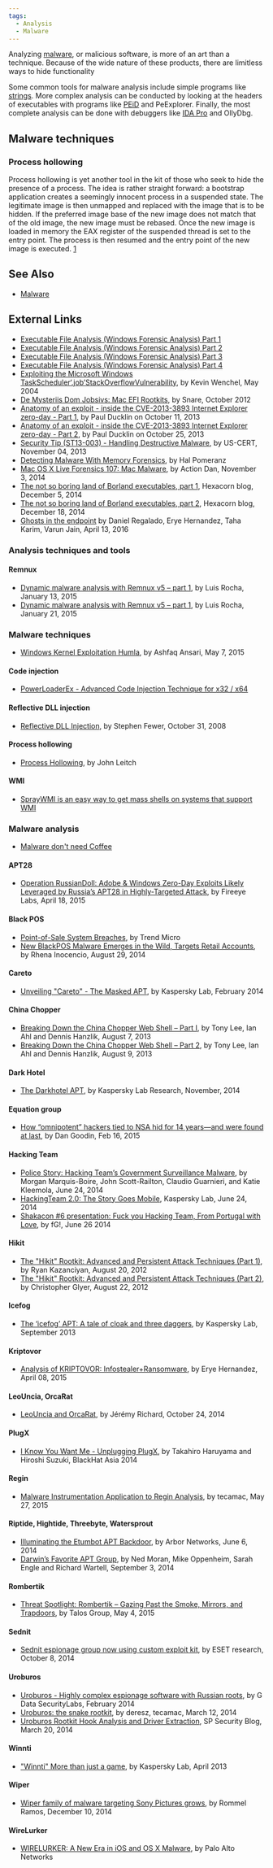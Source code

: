 ```yaml
---
tags:
  - Analysis
  - Malware
---
```

Analyzing [malware](malware.md), or malicious software, is more of an art than
a technique. Because of the wide nature of these products, there are limitless
ways to hide functionality

Some common tools for malware analysis include simple programs like
[strings](strings.md). More complex analysis can be conducted by looking at the
headers of executables with programs like [PEiD](peid.md) and PeExplorer.
Finally, the most complete analysis can be done with debuggers like
[IDA Pro](ida_pro.md) and OllyDbg.

## Malware techniques

### Process hollowing

Process hollowing is yet another tool in the kit of those who seek to
hide the presence of a process. The idea is rather straight forward: a
bootstrap application creates a seemingly innocent process in a
suspended state. The legitimate image is then unmapped and replaced with
the image that is to be hidden. If the preferred image base of the new
image does not match that of the old image, the new image must be
rebased. Once the new image is loaded in memory the EAX register of the
suspended thread is set to the entry point. The process is then resumed
and the entry point of the new image is executed.
[1](http://www.autosectools.com/Process-Hollowing.pdf)

## See Also

* [Malware](malware.md)

## External Links

* [Executable File Analysis (Windows Forensic Analysis) Part 1](http://what-when-how.com/windows-forensic-analysis/executable-file-analysis-windows-forensic-analysis-part-1/)
* [Executable File Analysis (Windows Forensic Analysis) Part 2](http://what-when-how.com/windows-forensic-analysis/executable-file-analysis-windows-forensic-analysis-part-2/)
* [Executable File Analysis (Windows Forensic Analysis) Part 3](http://what-when-how.com/windows-forensic-analysis/executable-file-analysis-windows-forensic-analysis-part-3/)
* [Executable File Analysis (Windows Forensic Analysis) Part 4](http://what-when-how.com/windows-forensic-analysis/executable-file-analysis-windows-forensic-analysis-part-4/)
* [Exploiting the Microsoft Windows TaskScheduler‘.job’StackOverflowVulnerability](https://www.giac.org/paper/gcih/641/exploiting-microsoftwindows-task-scheduler-job-stack-overflow-vulnerability/104732),
  by Kevin Wenchel, May 2004
* [De Mysteriis Dom Jobsivs: Mac EFI Rootkits](https://papers.put.as/papers/macosx/2012/De_Mysteriis_Dom_Jobsivs_Ruxcon.pdf),
  by Snare, October 2012
* [Anatomy of an exploit - inside the CVE-2013-3893 Internet Explorer zero-day - Part 1](https://nakedsecurity.sophos.com/2013/10/11/anatomy-of-an-exploit-ie-zero-day-part-1/),
  by Paul Ducklin on October 11, 2013
* [Anatomy of an exploit - inside the CVE-2013-3893 Internet Explorer zero-day - Part 2](https://nakedsecurity.sophos.com/2013/10/25/anatomy-of-an-exploit-inside-the-cve-2013-3893-internet-explorer-zero-day-part-2/),
  by Paul Ducklin on October 25, 2013
* [Security Tip (ST13-003) - Handling Destructive Malware](https://www.cisa.gov/uscert/ncas/tips/ST13-003),
  by US-CERT, November 04, 2013
* [Detecting Malware With Memory Forensics](https://deer-run.com/users/hal/Detect_Malware_w_Memory_Forensics.pdf),
  by Hal Pomeranz
* [Mac OS X Live Forensics 107: Mac Malware](http://lockboxx.blogspot.com/2014/11/mac-os-x-live-forensics-107-mac-malware.html?m=1),
  by Action Dan, November 3, 2014
* [The not so boring land of Borland executables, part 1](http://www.hexacorn.com/blog/2014/12/05/the-not-so-boring-land-of-borland-executables-part-1/),
  Hexacorn blog, December 5, 2014
* [The not so boring land of Borland executables, part 2](http://www.hexacorn.com/blog/2014/12/18/the-not-so-boring-land-of-borland-executables-part-2/),
  Hexacorn blog, December 18, 2014
* [Ghosts in the endpoint](https://www.trellix.com/en-us/about/newsroom/stories/research.html)
  by Daniel Regalado, Erye Hernandez, Taha Karim, Varun Jain, April 13,
  2016

### Analysis techniques and tools

#### Remnux

* [Dynamic malware analysis with Remnux v5 – part 1](https://countuponsecurity.com/2015/01/13/dynamic-malware-analysis-with-remnux-v5-part-1/),
  by Luis Rocha, January 13, 2015
* [Dynamic malware analysis with Remnux v5 – part 1](https://countuponsecurity.com/2015/01/21/dynamic-malware-analysis-with-remnux-v5-part-2/),
  by Luis Rocha, January 21, 2015

### Malware techniques

* [Windows Kernel Exploitation Humla](https://blog.null.community/windows-kernel-exploitation-hacksys-extreme-vulnerable-driver/),
  by Ashfaq Ansari, May 7, 2015

#### Code injection

* [PowerLoaderEx - Advanced Code Injection Technique for x32 / x64](https://github.com/BreakingMalware/PowerLoaderEx)

#### Reflective DLL injection

* [Reflective DLL Injection](http://www.harmonysecurity.com/files/HS-P005_ReflectiveDllInjection.pdf),
  by Stephen Fewer, October 31, 2008

#### Process hollowing

* [Process Hollowing](http://www.autosectools.com/Process-Hollowing.pdf),
  by John Leitch

#### WMI

* [SprayWMI is an easy way to get mass shells on systems that support WMI](https://github.com/trustedsec/spraywmi)

### Malware analysis

* [Malware don't need Coffee](https://malware.dontneedcoffee.com/index.html)

#### APT28

* [Operation RussianDoll: Adobe & Windows Zero-Day Exploits Likely Leveraged by Russia’s APT28 in Highly-Targeted Attack](https://www.mandiant.com/resources/blog/probable-apt28-useo),
  by Fireeye Labs, April 18, 2015

#### Black POS

* [Point-of-Sale System Breaches](https://www.trendmicro.com/de_de/business.html),
  by Trend Micro
* [New BlackPOS Malware Emerges in the Wild, Targets Retail Accounts](https://www.trendmicro.com/en_us/research.html),
  by Rhena Inocencio, August 29, 2014

#### Careto

* [Unveiling "Careto" - The Masked APT](https://media.kasperskycontenthub.com/wp-content/uploads/sites/43/2018/03/20133638/unveilingthemask_v1.0.pdf),
  by Kaspersky Lab, February 2014

#### China Chopper

* [Breaking Down the China Chopper Web Shell – Part I](https://www.mandiant.com/resources/blog/breaking-down-china-chopper-web-shell-part-i),
  by Tony Lee, Ian Ahl and Dennis Hanzlik, August 7, 2013
* [Breaking Down the China Chopper Web Shell – Part 2](https://www.mandiant.com/resources/blog/breaking-down-the-china-chopper-web-shell-part-ii),
  by Tony Lee, Ian Ahl and Dennis Hanzlik, August 9, 2013

#### Dark Hotel

* [The Darkhotel APT](https://securelist.com/the-darkhotel-apt/66779/),
  by Kaspersky Lab Research, November, 2014

#### Equation group

* [How “omnipotent” hackers tied to NSA hid for 14 years—and were found at last](https://arstechnica.com/information-technology/2015/02/how-omnipotent-hackers-tied-to-the-nsa-hid-for-14-years-and-were-found-at-last/),
  by Dan Goodin, Feb 16, 2015

#### Hacking Team

* [Police Story: Hacking Team’s Government Surveillance Malware](https://citizenlab.ca/2014/06/backdoor-hacking-teams-tradecraft-android-implant/),
  by Morgan Marquis-Boire, John Scott-Railton, Claudio Guarnieri, and
  Katie Kleemola, June 24, 2014
* [HackingTeam 2.0: The Story Goes Mobile](https://securelist.com),
  Kaspersky Lab, June 24, 2014
* [Shakacon \#6 presentation: Fuck you Hacking Team, From Portugal with Love](https://reverse.put.as/2014/06/26/shakacon-6-presentation-fuck-you-hacking-team-from-portugal-with-love/),
  by fG!, June 26 2014

#### Hikit

* [The "Hikit" Rootkit: Advanced and Persistent Attack Techniques (Part 1)](https://www.mandiant.com/resources/blog),
  by Ryan Kazanciyan, August 20, 2012
* [The "Hikit" Rootkit: Advanced and Persistent Attack Techniques (Part 2)](https://www.mandiant.com/resources/blog),
  by Christopher Glyer, August 22, 2012

#### Icefog

* [The ‘icefog’ APT: A tale of cloak and three daggers](https://media.kasperskycontenthub.com/wp-content/uploads/sites/43/2018/03/20133739/icefog.pdf),
  by Kaspersky Lab, September 2013

#### Kriptovor

* [Analysis of KRIPTOVOR: Infostealer+Ransomware](https://www.trellix.com/en-us/about/newsroom/stories/research.html),
  by Erye Hernandez, April 08, 2015

#### LeoUncia, OrcaRat

* [LeoUncia and OrcaRat](https://www.cyber.airbus.com/leouncia-and-orcarat/),
  by Jérémy Richard, October 24, 2014

#### PlugX

* [I Know You Want Me - Unplugging PlugX](https://www.blackhat.com/docs/asia-14/materials/Haruyama/Asia-14-Haruyama-I-Know-You-Want-Me-Unplugging-PlugX.pdf),
  by Takahiro Haruyama and Hiroshi Suzuki, BlackHat Asia 2014

#### Regin

* [Malware Instrumentation Application to Regin Analysis](http://artemonsecurity.com/regin_analysis.pdf), by tecamac,
  May 27, 2015

#### Riptide, Hightide, Threebyte, Watersprout

* [Illuminating the Etumbot APT Backdoor](https://www.netscout.com/arbor-ddos),
  by Arbor Networks, June 6, 2014
* [Darwin’s Favorite APT Group](https://www.mandiant.com/resources/blog/darwins-favorite-apt-group-2),
  by Ned Moran, Mike Oppenheim, Sarah Engle and Richard Wartell,
  September 3, 2014

#### Rombertik

* [Threat Spotlight: Rombertik – Gazing Past the Smoke, Mirrors, and Trapdoors](https://blogs.cisco.com/security/talos/rombertik), by Talos
  Group, May 4, 2015

#### Sednit

* [Sednit espionage group now using custom exploit kit](https://www.welivesecurity.com/2014/10/08/sednit-espionage-group-now-using-custom-exploit-kit/),
  by ESET research, October 8, 2014

#### Uroburos

* [Uroburos - Highly complex espionage software with Russian roots](https://public.gdatasoftware.com/Web/Content/INT/Blog/2014/02_2014/documents/GData_Uroburos_RedPaper_EN_v1.pdf),
  by G Data SecurityLabs, February 2014
* [Uroburos: the snake rootkit](http://artemonsecurity.com/uroburos.pdf),
  by deresz, tecamac, March 12, 2014
* [Uroburos Rootkit Hook Analysis and Driver Extraction](http://spresec.blogspot.com/2014/03/uroburos-rootkit-hook-analysis-and.html?m=1),
  SP Security Blog, March 20, 2014

#### Winnti

* ["Winnti" More than just a game](https://media.kasperskycontenthub.com/wp-content/uploads/sites/43/2018/03/20134508/winnti-more-than-just-a-game-130410.pdf),
  by Kaspersky Lab, April 2013

#### Wiper

* [Wiper family of malware targeting Sony Pictures grows](https://www.cyren.com/blog/),
  by Rommel Ramos, December 10, 2014

#### WireLurker

* [WIRELURKER: A New Era in iOS and OS X Malware](https://www.paloaltonetworks.com/content/dam/pan/en_US/assets/pdf/reports/Unit_42/unit42-wirelurker.pdf),
  by Palo Alto Networks
